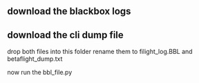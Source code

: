 ## download the blackbox logs

## download the cli dump file

drop both files into this folder
rename them to  filight_log.BBL and betaflight_dump.txt


now run the bbl_file.py

